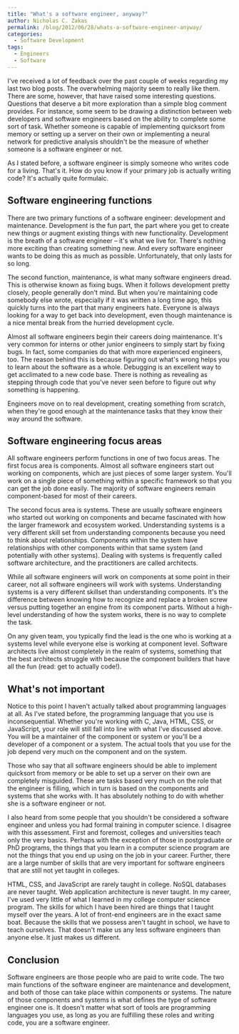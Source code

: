 ```yaml
---
title: "What's a software engineer, anyway?"
author: Nicholas C. Zakas
permalink: /blog/2012/06/28/whats-a-software-engineer-anyway/
categories:
  - Software Development
tags:
  - Engineers
  - Software
---
```

I've received a lot of feedback over the past couple of weeks regarding my last two blog posts. The overwhelming majority seem to really like them. There are some, however, that have raised some interesting questions. Questions that deserve a bit more exploration than a simple blog comment provides. For instance, some seem to be drawing a distinction between web developers and software engineers based on the ability to complete some sort of task. Whether someone is capable of implementing quicksort from memory or setting up a server on their own or implementing a neural network for predictive analysis shouldn't be the measure of whether someone is a software engineer or not.

As I stated before, a software engineer is simply someone who writes code for a living. That's it. How do you know if your primary job is actually writing code? It's actually quite formulaic. 

## Software engineering functions

There are two primary functions of a software engineer: development and maintenance. Development is the fun part, the part where you get to create new things or augment existing things with new functionality. Development is the breath of a software engineer – it's what we live for. There's nothing more exciting than creating something new. And every software engineer wants to be doing this as much as possible. Unfortunately, that only lasts for so long.

The second function, maintenance, is what many software engineers dread. This is otherwise known as fixing bugs. When it follows development pretty closely, people generally don't mind. But when you're maintaining code somebody else wrote, especially if it was written a long time ago, this quickly turns into the part that many engineers hate. Everyone is always looking for a way to get back into development, even though maintenance is a nice mental break from the hurried development cycle.

Almost all software engineers begin their careers doing maintenance. It's very common for interns or other junior engineers to simply start by fixing bugs. In fact, some companies do that with more experienced engineers, too. The reason behind this is because figuring out what's wrong helps you to learn about the software as a whole. Debugging is an excellent way to get acclimated to a new code base. There is nothing as revealing as stepping through code that you've never seen before to figure out why something is happening.

Engineers move on to real development, creating something from scratch, when they're good enough at the maintenance tasks that they know their way around the software.

## Software engineering focus areas

All software engineers perform functions in one of two focus areas. The first focus area is components. Almost all software engineers start out working on components, which are just pieces of some larger system. You'll work on a single piece of something within a specific framework so that you can get the job done easily. The majority of software engineers remain component-based for most of their careers.

The second focus area is systems. These are usually software engineers who started out working on components and became fascinated with how the larger framework and ecosystem worked. Understanding systems is a very different skill set from understanding components because you need to think about relationships. Components within the system have relationships with other components within that same system (and potentially with other systems). Dealing with systems is frequently called software architecture, and the practitioners are called architects.

While all software engineers will work on components at some point in their career, not all software engineers will work with systems. Understanding systems is a very different skillset than understanding components. It's the difference between knowing how to recognize and replace a broken screw versus putting together an engine from its component parts. Without a high-level understanding of how the system works, there is no way to complete the task.

On any given team, you typically find the lead is the one who is working at a systems level while everyone else is working at component level. Software architects live almost completely in the realm of systems, something that the best architects struggle with because the component builders that have all the fun (read: get to actually code!).

## What's not important

Notice to this point I haven't actually talked about programming languages at all. As I've stated before, the programming language that you use is inconsequential. Whether you're working with C, Java, HTML, CSS, or JavaScript, your role will still fall into line with what I've discussed above. You will be a maintainer of the component or system or you'll be a developer of a component or a system. The actual tools that you use for the job depend very much on the component and on the system.

Those who say that all software engineers should be able to implement quicksort from memory or be able to set up a server on their own are completely misguided. These are tasks based very much on the role that the engineer is filling, which in turn is based on the components and systems that she works with. It has absolutely nothing to do with whether she is a software engineer or not.

I also heard from some people that you shouldn't be considered a software engineer and unless you had formal training in computer science. I disagree with this assessment. First and foremost, colleges and universities teach only the very basics. Perhaps with the exception of those in postgraduate or PhD programs, the things that you learn in a computer science program are not the things that you end up using on the job in your career. Further, there are a large number of skills that are very important for software engineers that are still not yet taught in colleges. 

HTML, CSS, and JavaScript are rarely taught in college. NoSQL databases are never taught. Web application architecture is never taught. In my career, I've used very little of what I learned in my college computer science program. The skills for which I have been hired are things that I taught myself over the years. A lot of front-end engineers are in the exact same boat. Because the skills that we possess aren't taught in school, we have to teach ourselves. That doesn't make us any less software engineers than anyone else. It just makes us different.

## Conclusion

Software engineers are those people who are paid to write code. The two main functions of the software engineer are maintenance and development, and both of those can take place within components or systems. The nature of those components and systems is what defines the type of software engineer one is. It doesn't matter what sort of tools are programming languages you use, as long as you are fulfilling these roles and writing code, you are a software engineer.
